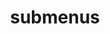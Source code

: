 ---
layout: page
title: submenus
nav: true
nav_order: 6
dropdown: true
children: 
    - title: publications
      permalink: /publications/
---